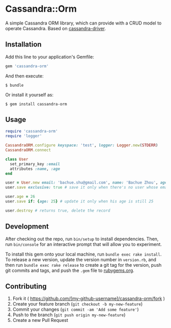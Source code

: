 # Cassandra::Orm

A simple Cassandra ORM library, which can provide with a CRUD model to operate Cassandra. Based on [cassandra-driver](https://github.com/datastax/ruby-driver.git).

## Installation

Add this line to your application's Gemfile:

```ruby
gem 'cassandra-orm'
```

And then execute:

    $ bundle

Or install it yourself as:

    $ gem install cassandra-orm

## Usage

```ruby
require 'cassandra-orm'
require 'logger'

CassandraORM.configure keyspace: 'test', logger: Logger.new(STDERR)
CassandraORM.connect

class User
  set_primary_key :email
  attributes :name, :age
end

user = User.new email: 'bachue.shu@gmail.com', name: 'Bachue Zhou', age: 25
user.save exclusive: true # save it only when there's no user whose email is 'bachue.shu@gmail.com'

user.age = 26
user.save if: {age: 25} # update it only when his age is still 25

user.destroy # returns true, delete the record
````

## Development

After checking out the repo, run `bin/setup` to install dependencies. Then, run `bin/console` for an interactive prompt that will allow you to experiment.

To install this gem onto your local machine, run `bundle exec rake install`. To release a new version, update the version number in `version.rb`, and then run `bundle exec rake release` to create a git tag for the version, push git commits and tags, and push the `.gem` file to [rubygems.org](https://rubygems.org).

## Contributing

1. Fork it ( https://github.com/[my-github-username]/cassandra-orm/fork )
2. Create your feature branch (`git checkout -b my-new-feature`)
3. Commit your changes (`git commit -am 'Add some feature'`)
4. Push to the branch (`git push origin my-new-feature`)
5. Create a new Pull Request
